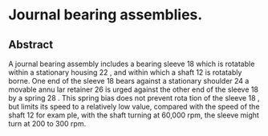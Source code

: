 # Journal bearing assemblies.

## Abstract
A journal bearing assembly includes a bearing sleeve 18 which is rotatable within a stationary housing 22 , and within which a shaft 12 is rotatably borne. One end of the sleeve 18 bears against a stationary shoulder 24 a movable annu lar retainer 26 is urged against the other end of the sleeve 18 by a spring 28 . This spring bias does not prevent rota tion of the sleeve 18 , but limits its speed to a relatively low value, compared with the speed of the shaft 12 for exam ple, with the shaft turning at 60,000 rpm, the sleeve might turn at 200 to 300 rpm.